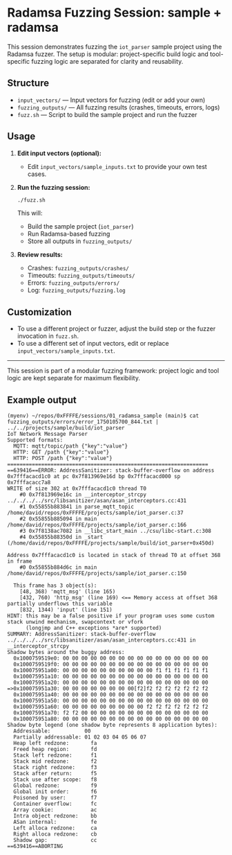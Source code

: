 # Radamsa Fuzzing Session: sample + radamsa

This session demonstrates fuzzing the `iot_parser` sample project using the Radamsa fuzzer. The setup is modular: project-specific build logic and tool-specific fuzzing logic are separated for clarity and reusability.

## Structure
- `input_vectors/` — Input vectors for fuzzing (edit or add your own)
- `fuzzing_outputs/` — All fuzzing results (crashes, timeouts, errors, logs)
- `fuzz.sh` — Script to build the sample project and run the fuzzer

## Usage

1. **Edit input vectors (optional):**
   - Edit `input_vectors/sample_inputs.txt` to provide your own test cases.

2. **Run the fuzzing session:**
   ```bash
   ./fuzz.sh
   ```
   This will:
   - Build the sample project (`iot_parser`)
   - Run Radamsa-based fuzzing
   - Store all outputs in `fuzzing_outputs/`

3. **Review results:**
   - Crashes: `fuzzing_outputs/crashes/`
   - Timeouts: `fuzzing_outputs/timeouts/`
   - Errors: `fuzzing_outputs/errors/`
   - Log: `fuzzing_outputs/fuzzing.log`

## Customization
- To use a different project or fuzzer, adjust the build step or the fuzzer invocation in `fuzz.sh`.
- To use a different set of input vectors, edit or replace `input_vectors/sample_inputs.txt`.

---

This session is part of a modular fuzzing framework: project logic and tool logic are kept separate for maximum flexibility.

## Example output
```
(myenv) ~/repos/0xFFFFE/sessions/01_radamsa_sample (main)$ cat fuzzing_outputs/errors/error_1750105700_844.txt | ../../projects/sample/build/iot_parser
IoT Network Message Parser
Supported formats:
  MQTT: mqtt/topic/path {"key":"value"}
  HTTP: GET /path {"key":"value"}
  HTTP: POST /path {"key":"value"}
=================================================================
==639416==ERROR: AddressSanitizer: stack-buffer-overflow on address 0x7fffacacd1c0 at pc 0x7f813969e16d bp 0x7fffacacd000 sp 0x7fffacacc7a8
WRITE of size 302 at 0x7fffacacd1c0 thread T0
    #0 0x7f813969e16c in __interceptor_strcpy ../../../../src/libsanitizer/asan/asan_interceptors.cc:431
    #1 0x55855b883841 in parse_mqtt_topic /home/david/repos/0xFFFFE/projects/sample/iot_parser.c:37
    #2 0x55855b885094 in main /home/david/repos/0xFFFFE/projects/sample/iot_parser.c:166
    #3 0x7f8138ac7082 in __libc_start_main ../csu/libc-start.c:308
    #4 0x55855b88350d in _start (/home/david/repos/0xFFFFE/projects/sample/build/iot_parser+0x450d)

Address 0x7fffacacd1c0 is located in stack of thread T0 at offset 368 in frame
    #0 0x55855b884d6c in main /home/david/repos/0xFFFFE/projects/sample/iot_parser.c:150

  This frame has 3 object(s):
    [48, 368) 'mqtt_msg' (line 165)
    [432, 760) 'http_msg' (line 169) <== Memory access at offset 368 partially underflows this variable
    [832, 1344) 'input' (line 151)
HINT: this may be a false positive if your program uses some custom stack unwind mechanism, swapcontext or vfork
      (longjmp and C++ exceptions *are* supported)
SUMMARY: AddressSanitizer: stack-buffer-overflow ../../../../src/libsanitizer/asan/asan_interceptors.cc:431 in __interceptor_strcpy
Shadow bytes around the buggy address:
  0x1000759519e0: 00 00 00 00 00 00 00 00 00 00 00 00 00 00 00 00
  0x1000759519f0: 00 00 00 00 00 00 00 00 00 00 00 00 00 00 00 00
  0x100075951a00: 00 00 00 00 00 00 00 00 00 00 f1 f1 f1 f1 f1 f1
  0x100075951a10: 00 00 00 00 00 00 00 00 00 00 00 00 00 00 00 00
  0x100075951a20: 00 00 00 00 00 00 00 00 00 00 00 00 00 00 00 00
=>0x100075951a30: 00 00 00 00 00 00 00 00[f2]f2 f2 f2 f2 f2 f2 f2
  0x100075951a40: 00 00 00 00 00 00 00 00 00 00 00 00 00 00 00 00
  0x100075951a50: 00 00 00 00 00 00 00 00 00 00 00 00 00 00 00 00
  0x100075951a60: 00 00 00 00 00 00 00 00 00 f2 f2 f2 f2 f2 f2 f2
  0x100075951a70: f2 f2 00 00 00 00 00 00 00 00 00 00 00 00 00 00
  0x100075951a80: 00 00 00 00 00 00 00 00 00 00 00 00 00 00 00 00
Shadow byte legend (one shadow byte represents 8 application bytes):
  Addressable:           00
  Partially addressable: 01 02 03 04 05 06 07
  Heap left redzone:       fa
  Freed heap region:       fd
  Stack left redzone:      f1
  Stack mid redzone:       f2
  Stack right redzone:     f3
  Stack after return:      f5
  Stack use after scope:   f8
  Global redzone:          f9
  Global init order:       f6
  Poisoned by user:        f7
  Container overflow:      fc
  Array cookie:            ac
  Intra object redzone:    bb
  ASan internal:           fe
  Left alloca redzone:     ca
  Right alloca redzone:    cb
  Shadow gap:              cc
==639416==ABORTING
```
